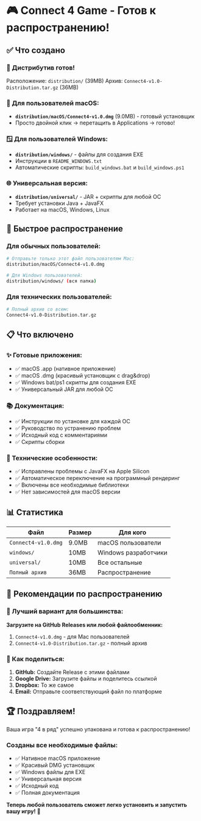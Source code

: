 # 🎮 Connect 4 Game - Готов к распространению!

## ✅ Что создано

### 📁 Дистрибутив готов! 
Расположение: `distribution/` (39MB)
Архив: `Connect4-v1.0-Distribution.tar.gz` (36MB)

### 🍎 Для пользователей macOS:
- **`distribution/macOS/Connect4-v1.0.dmg`** (9.0MB) - готовый установщик
- Просто двойной клик → перетащить в Applications → готово!

### 🪟 Для пользователей Windows:
- **`distribution/windows/`** - файлы для создания EXE
- Инструкции в `README_WINDOWS.txt`
- Автоматические скрипты: `build_windows.bat` и `build_windows.ps1`

### 🌐 Универсальная версия:
- **`distribution/universal/`** - JAR + скрипты для любой ОС
- Требует установки Java + JavaFX
- Работает на macOS, Windows, Linux

## 🚀 Быстрое распространение

### Для обычных пользователей:
```bash
# Отправьте только этот файл пользователям Mac:
distribution/macOS/Connect4-v1.0.dmg

# Для Windows пользователей:
distribution/windows/ (вся папка)
```

### Для технических пользователей:
```bash
# Полный архив со всем:
Connect4-v1.0-Distribution.tar.gz
```

## 📋 Что включено

### ✨ Готовые приложения:
- ✅ macOS .app (нативное приложение)
- ✅ macOS .dmg (красивый установщик с drag&drop)
- ✅ Windows bat/ps1 скрипты для создания EXE
- ✅ Универсальный JAR для любой ОС

### 📚 Документация:
- ✅ Инструкции по установке для каждой ОС
- ✅ Руководство по устранению проблем
- ✅ Исходный код с комментариями
- ✅ Скрипты сборки

### 🔧 Технические особенности:
- ✅ Исправлены проблемы с JavaFX на Apple Silicon
- ✅ Автоматическое переключение на программный рендеринг
- ✅ Включены все необходимые библиотеки
- ✅ Нет зависимостей для macOS версии

## 📊 Статистика

| Файл | Размер | Для кого |
|------|--------|----------|
| `Connect4-v1.0.dmg` | 9.0MB | macOS пользователи |
| `windows/` | 10MB | Windows разработчики |
| `universal/` | 10MB | Все остальные |
| `Полный архив` | 36MB | Распространение |

## 🎯 Рекомендации по распространению

### 🌟 Лучший вариант для большинства:
**Загрузите на GitHub Releases или любой файлообменник:**
1. `Connect4-v1.0.dmg` - для Mac пользователей
2. `Connect4-v1.0-Distribution.tar.gz` - полный архив

### 📱 Как поделиться:
1. **GitHub:** Создайте Release с этими файлами
2. **Google Drive:** Загрузите файлы и поделитесь ссылкой
3. **Dropbox:** То же самое
4. **Email:** Отправьте соответствующий файл по платформе

## 🏆 Поздравляем!

Ваша игра "4 в ряд" успешно упакована и готова к распространению! 

### Созданы все необходимые файлы:
- ✅ Нативное macOS приложение
- ✅ Красивый DMG установщик
- ✅ Windows файлы для EXE
- ✅ Универсальная версия
- ✅ Исходный код
- ✅ Полная документация

**Теперь любой пользователь сможет легко установить и запустить вашу игру!** 🎉
